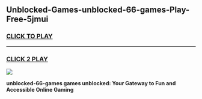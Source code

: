 
## Unblocked-Games-unblocked-66-games-Play-Free-5jmui
<h3>
<a href="https://premium76.site?title=unblocked-66-games&ref=19M">CLICK TO PLAY</a></h3>
<hr>

<h3>
<a href="https://premium76.site?title=unblocked-66-games&ref=19M">CLICK 2 PLAY</a>
  
</h3>

<a href="https://premium76.site?title=unblocked-66-games&ref=19M"><img src="https://clearcache.store/games.png"></a>


**unblocked-66-games games unblocked: Your Gateway to Fun and Accessible Online Gaming**
